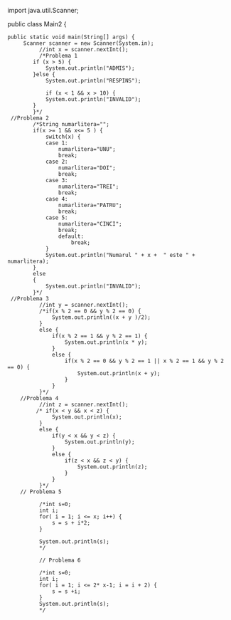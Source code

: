 import java.util.Scanner;

public class Main2 {

	public static void main(String[] args) {
		 Scanner scanner = new Scanner(System.in);
	          //int x = scanner.nextInt();
	          /*Problema 1
	        if (x > 5) {
	            System.out.println("ADMIS");
	        }else {
	            System.out.println("RESPINS");
	        
	        	if (x < 1 && x > 10) {
	            System.out.println("INVALID");
	        } 
	        }*/
	 //Problema 2
	        /*String numarlitera="";
	        if(x >= 1 && x<= 5 ) {
	        	switch(x) {
	        	case 1:
	        		numarlitera="UNU";
	        		break;
	        	case 2:
	        		numarlitera="DOI";
	        		break;
	        	case 3:
	        		numarlitera="TREI";
	        		break;
	        	case 4:
	        		numarlitera="PATRU";
	        		break;
	        	case 5:
	        		numarlitera="CINCI";
	        		break;
	        		default:
	        			break;
	        	}
	        	System.out.println("Numarul " + x +  " este " + numarlitera);
	        }
	        else
	        {
	        	System.out.println("INVALID");
	        }*/
	 //Problema 3
	          //int y = scanner.nextInt();
	          /*if(x % 2 == 0 && y % 2 == 0) {
	        	  System.out.println((x + y )/2);
	          }
	          else {
	        	  if(x % 2 == 1 && y % 2 == 1) {
	        		  System.out.println(x * y);
	        	  }
	        	  else {
	        		  if(x % 2 == 0 && y % 2 == 1 || x % 2 == 1 && y % 2 == 0) {
	        			  System.out.println(x + y);
	        		  }
	        	  }
	          }*/
	    //Problema 4
	          //int z = scanner.nextInt();
	         /* if(x < y && x < z) {
	        	  System.out.println(x);
	          }
	          else {
	        	  if(y < x && y < z) {
	        		  System.out.println(y);
	        	  }
	        	  else {
	        		  if(z < x && z < y) {
	        			  System.out.println(z);
	        		  }
	        	  }
	          }*/
	    // Problema 5 
	          
	          /*int s=0;
	          int i;
	          for( i = 1; i <= x; i++) {
	        	  s = s + i*2;
	          }
	          
	          System.out.println(s);
	          */
	     
	          // Problema 6
	          
	          /*int s=0;
	          int i;
	          for( i = 1; i <= 2* x-1; i = i + 2) {
	        	  s = s +i;
	          }
	          System.out.println(s);
	          */


	 
 
  
